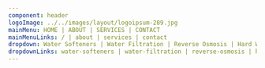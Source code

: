 ```yaml
---
component: header
logoImage: ../../images/layout/logoipsum-289.jpg
mainMenu: HOME | ABOUT | SERVICES | CONTACT
mainMenuLinks: / | about | services | contact
dropdown: Water Softeners | Water Filtration | Reverse Osmosis | Hard Water Filters | Water Testing | Alkaline Water | House Water Filters | Water Well Systems 
dropdownLinks: water-softeners | water-filtration | reverse-osmosis | hard-water-filters | water-testing | alkaline-water | house-water-filters | water-well-systems 
---
```


